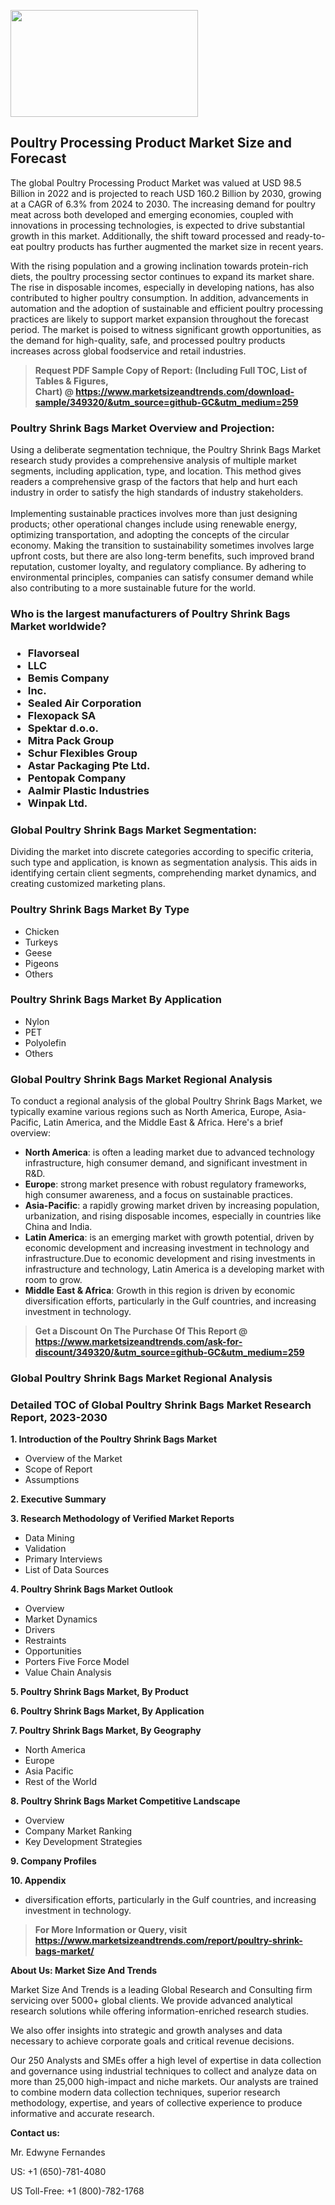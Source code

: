 <p><img class="alignnone size-medium wp-image-20088" src="https://ffe5etoiles.com/wp-content/uploads/2024/12/MST1-300x171.png" alt="" width="300" height="171" /></p><h2>Poultry Processing Product Market Size and Forecast</h2><p>The global Poultry Processing Product Market was valued at USD 98.5 Billion in 2022 and is projected to reach USD 160.2 Billion by 2030, growing at a CAGR of 6.3% from 2024 to 2030. The increasing demand for poultry meat across both developed and emerging economies, coupled with innovations in processing technologies, is expected to drive substantial growth in this market. Additionally, the shift toward processed and ready-to-eat poultry products has further augmented the market size in recent years.</p><p>With the rising population and a growing inclination towards protein-rich diets, the poultry processing sector continues to expand its market share. The rise in disposable incomes, especially in developing nations, has also contributed to higher poultry consumption. In addition, advancements in automation and the adoption of sustainable and efficient poultry processing practices are likely to support market expansion throughout the forecast period. The market is poised to witness significant growth opportunities, as the demand for high-quality, safe, and processed poultry products increases across global foodservice and retail industries.</p></p><blockquote id="" class=""><strong>Request PDF Sample Copy of Report: (Including Full TOC, List of Tables &amp; Figures, Chart)&nbsp;@&nbsp;<strong><a href="https://www.marketsizeandtrends.com/download-sample/349320/&utm_source=github-GC&utm_medium=259" target="_blank">https://www.marketsizeandtrends.com/download-sample/349320/&utm_source=github-GC&utm_medium=259</a></strong></strong></blockquote><h3 id="" class="">Poultry Shrink Bags Market&nbsp;Overview and Projection:</h3><p id="" class="">Using a deliberate segmentation technique, the Poultry Shrink Bags Market research study provides a comprehensive analysis of multiple market segments, including application, type, and location. This method gives readers a comprehensive grasp of the factors that help and hurt each industry in order to satisfy the high standards of industry stakeholders. <br /> <br />Implementing sustainable practices involves more than just designing products; other operational changes include using renewable energy, optimizing transportation, and adopting the concepts of the circular economy. Making the transition to sustainability sometimes involves large upfront costs, but there are also long-term benefits, such improved brand reputation, customer loyalty, and regulatory compliance. By adhering to environmental principles, companies can satisfy consumer demand while also contributing to a more sustainable future for the world.</p><h3 id="" class="">Who is the largest manufacturers of&nbsp;Poultry Shrink Bags Market worldwide?</h3><h3 class=""><p><ul><li>Flavorseal </li><li> LLC </li><li> Bemis Company </li><li> Inc. </li><li> Sealed Air Corporation </li><li> Flexopack SA </li><li> Spektar d.o.o. </li><li> Mitra Pack Group </li><li> Schur Flexibles Group </li><li> Astar Packaging Pte Ltd. </li><li> Pentopak Company </li><li> Aalmir Plastic Industries </li><li> Winpak Ltd.</li></ul></p></h3><h3 id="" class="">Global&nbsp;Poultry Shrink Bags Market Segmentation:</h3><p id="" class="">Dividing the market into discrete categories according to specific criteria, such type and application, is known as segmentation analysis. This aids in identifying certain client segments, comprehending market dynamics, and creating customized marketing plans.</p><h3 id="" class="">Poultry Shrink Bags Market&nbsp;By Type</h3><p><p><ul><li>Chicken</li><li> Turkeys</li><li> Geese</li><li> Pigeons</li><li> Others</p></li></ul></p></p><h3 id="" class="">Poultry Shrink Bags Market&nbsp;By Application</h3><p class=""><p><ul><li>Nylon</li><li> PET</li><li> Polyolefin</li><li> Others</li></ul></p></p><h3 id="" class="">Global Poultry Shrink Bags Market Regional Analysis</h3><p id="" class="">To conduct a regional analysis of the global Poultry Shrink Bags Market, we typically examine various regions such as North America, Europe, Asia-Pacific, Latin America, and the Middle East &amp; Africa. Here's a brief overview:</p><ul><li><strong>North America</strong>: is often a leading market due to advanced technology infrastructure, high consumer demand, and significant investment in R&amp;D.</li><li><strong>Europe</strong>: strong market presence with robust regulatory frameworks, high consumer awareness, and a focus on sustainable practices.</li><li><strong>Asia-Pacific</strong>: a rapidly growing market driven by increasing population, urbanization, and rising disposable incomes, especially in countries like China and India.</li><li><strong>Latin America</strong>: is an emerging market with growth potential, driven by economic development and increasing investment in technology and infrastructure.Due to economic development and rising investments in infrastructure and technology, Latin America is a developing market with room to grow.</li><li><strong>Middle East &amp; Africa</strong>: Growth in this region is driven by economic diversification efforts, particularly in the Gulf countries, and increasing investment in technology.</li></ul><blockquote id="" class=""><strong>Get a Discount On The Purchase Of This Report @ <strong><a href="https://www.marketsizeandtrends.com/ask-for-discount/349320/&utm_source=github-GC&utm_medium=259" target="_blank">https://www.marketsizeandtrends.com/ask-for-discount/349320/&utm_source=github-GC&utm_medium=259</a></strong></strong></blockquote><h3 id="" class="">Global Poultry Shrink Bags Market Regional Analysis</h3><h3 id="" class="">Detailed TOC of Global Poultry Shrink Bags Market Research Report, 2023-2030</h3><p id="" class=""><strong>1. Introduction of the Poultry Shrink Bags Market</strong></p><ul><li>Overview of the Market</li><li>Scope of Report</li><li>Assumptions</li></ul><p id="" class=""><strong>2. Executive Summary</strong></p><p id="" class=""><strong>3. Research Methodology of Verified Market Reports</strong></p><ul><li>Data Mining</li><li>Validation</li><li>Primary Interviews</li><li>List of Data Sources</li></ul><p id="" class=""><strong>4. Poultry Shrink Bags Market Outlook</strong></p><ul><li>Overview</li><li>Market Dynamics</li><li>Drivers</li><li>Restraints</li><li>Opportunities</li><li>Porters Five Force Model</li><li>Value Chain Analysis</li></ul><p id="" class=""><strong>5. Poultry Shrink Bags Market, By Product</strong></p><p id="" class=""><strong>6. Poultry Shrink Bags Market, By Application</strong></p><p id="" class=""><strong>7. Poultry Shrink Bags Market, By Geography</strong></p><ul><li>North America</li><li>Europe</li><li>Asia Pacific</li><li>Rest of the World</li></ul><p id="" class=""><strong>8. Poultry Shrink Bags Market Competitive Landscape</strong></p><ul><li>Overview</li><li>Company Market Ranking</li><li>Key Development Strategies</li></ul><p id="" class=""><strong>9. Company Profiles</strong></p><p id="" class=""><strong>10. Appendix</strong></p><ul><li>diversification efforts, particularly in the Gulf countries, and increasing investment in technology.</li></ul><blockquote id="" class=""><strong>For More Information or Query, visit <strong><strong><a href="https://www.marketsizeandtrends.com/report/poultry-shrink-bags-market/" target="_blank">https://www.marketsizeandtrends.com/report/poultry-shrink-bags-market/</a></strong></strong></strong></blockquote><p id="" class=""><strong>About Us: Market Size And Trends</strong></p><p id="" class="">Market Size And Trends is a leading Global Research and Consulting firm servicing over 5000+ global clients. We provide advanced analytical research solutions while offering information-enriched research studies.</p><p id="" class="">We also offer insights into strategic and growth analyses and data necessary to achieve corporate goals and critical revenue decisions.</p><p id="" class="">Our 250 Analysts and SMEs offer a high level of expertise in data collection and governance using industrial techniques to collect and analyze data on more than 25,000 high-impact and niche markets. Our analysts are trained to combine modern data collection techniques, superior research methodology, expertise, and years of collective experience to produce informative and accurate research.</p><p id="" class=""><strong>Contact us:</strong></p><p id="" class="">Mr. Edwyne Fernandes</p><p id="" class="">US: +1 (650)-781-4080</p><p id="" class="">US Toll-Free: +1 (800)-782-1768</p>
